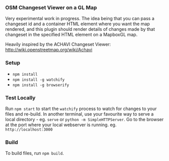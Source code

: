 ### OSM Changeset Viewer on a GL Map

Very experimental work in progress. The idea being that you can pass a changeset id and a container HTML element where you want the map rendered, and this plugin should render details of changes made by that changeset in the specified HTML element on a MapboxGL map.

Heavily inspired by the ACHAVI Changeset Viewer: http://wiki.openstreetmap.org/wiki/Achavi

### Setup

 - `npm install`
 - `npm install -g watchify`
 - `npm install -g browserify`

 ### Test Locally

 Run `npm start` to start the `watchify` process to watch for changes to your files and re-build.
 In another terminal, use your favourite way to serve a local directory - eg. `serve` or `python -m SimpleHTTPServer`. Go to the browser at the port where your local webserver is running. eg. `http://localhost:3000`

 ### Build

 To build files, run `npm build`.